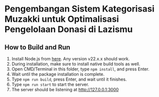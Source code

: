 # Pengembangan Sistem Kategorisasi Muzakki untuk Optimalisasi Pengelolaan Donasi di Lazismu

## How to Build and Run
1. Install Node.js from [here](https://nodejs.org/en/download). Any version v22.x.x should work.
2. During installation, make sure to install native build tools as well.
3. Open CMD/Terminal in this folder, type `npm install`, and press Enter.
4. Wait until the package installation is complete.
5. Type `npm run build`, press Enter, and wait until it finishes.
6. Type `npm run start` to start the server.
7. The server should be listening at http://127.0.0.1:3000